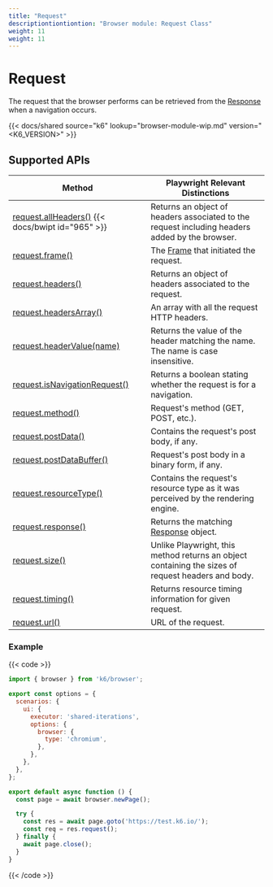```yaml
---
title: "Request"
descriptiontiontiontion: "Browser module: Request Class"
weight: 11
weight: 11
---
```


# Request

The request that the browser performs can be retrieved from the [Response](https://grafana.com/docs/k6/<K6_VERSION>/javascript-api/k6-browser/response) when a navigation occurs.

{{< docs/shared source="k6" lookup="browser-module-wip.md" version="<K6_VERSION>" >}}

## Supported APIs

| Method                                                                                                                                                 | Playwright Relevant Distinctions                                                                                                  |
| ------------------------------------------------------------------------------------------------------------------------------------------------------ | --------------------------------------------------------------------------------------------------------------------------------- |
| [request.allHeaders()](https://grafana.com/docs/k6/<K6_VERSION>/javascript-api/k6-browser/request/allheaders) {{< docs/bwipt id="965" >}} | Returns an object of headers associated to the request including headers added by the browser.                                    |
| [request.frame()](https://grafana.com/docs/k6/<K6_VERSION>/javascript-api/k6-browser/request/frame)                                       | The [Frame](https://grafana.com/docs/k6/<K6_VERSION>/javascript-api/k6-browser/frame/) that initiated the request.   |
| [request.headers()](https://grafana.com/docs/k6/<K6_VERSION>/javascript-api/k6-browser/request/headers)                                   | Returns an object of headers associated to the request.                                                                           |
| [request.headersArray()](https://grafana.com/docs/k6/<K6_VERSION>/javascript-api/k6-browser/request/headersarray)                         | An array with all the request HTTP headers.                                                                                       |
| [request.headerValue(name)](https://grafana.com/docs/k6/<K6_VERSION>/javascript-api/k6-browser/request/headervalue)                       | Returns the value of the header matching the name. The name is case insensitive.                                                  |
| [request.isNavigationRequest()](https://grafana.com/docs/k6/<K6_VERSION>/javascript-api/k6-browser/request/isnavigationrequest)           | Returns a boolean stating whether the request is for a navigation.                                                                |
| [request.method()](https://grafana.com/docs/k6/<K6_VERSION>/javascript-api/k6-browser/request/method)                                     | Request's method (GET, POST, etc.).                                                                                               |
| [request.postData()](https://grafana.com/docs/k6/<K6_VERSION>/javascript-api/k6-browser/request/postdata)                                 | Contains the request's post body, if any.                                                                                         |
| [request.postDataBuffer()](https://grafana.com/docs/k6/<K6_VERSION>/javascript-api/k6-browser/request/postdatabuffer)                     | Request's post body in a binary form, if any.                                                                                     |
| [request.resourceType()](https://grafana.com/docs/k6/<K6_VERSION>/javascript-api/k6-browser/request/resourcetype)                         | Contains the request's resource type as it was perceived by the rendering engine.                                                 |
| [request.response()](https://grafana.com/docs/k6/<K6_VERSION>/javascript-api/k6-browser/request/response)                                 | Returns the matching [Response](https://grafana.com/docs/k6/<K6_VERSION>/javascript-api/k6-browser/response) object. |
| [request.size()](https://grafana.com/docs/k6/<K6_VERSION>/javascript-api/k6-browser/request/size)                                         | Unlike Playwright, this method returns an object containing the sizes of request headers and body.                                |
| [request.timing()](https://grafana.com/docs/k6/<K6_VERSION>/javascript-api/k6-browser/request/timing)                                     | Returns resource timing information for given request.                                                                            |
| [request.url()](https://grafana.com/docs/k6/<K6_VERSION>/javascript-api/k6-browser/request/url)                                           | URL of the request.                                                                                                               |

### Example

{{< code >}}

```javascript
import { browser } from 'k6/browser';

export const options = {
  scenarios: {
    ui: {
      executor: 'shared-iterations',
      options: {
        browser: {
          type: 'chromium',
        },
      },
    },
  },
};

export default async function () {
  const page = await browser.newPage();

  try {
    const res = await page.goto('https://test.k6.io/');
    const req = res.request();
  } finally {
    await page.close();
  }
}
```

{{< /code >}}
